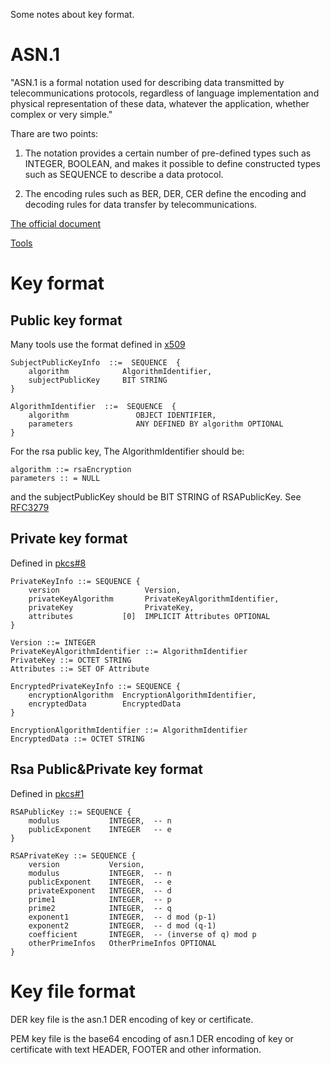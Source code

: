 Some notes about key format.

# ASN.1

"ASN.1 is a formal notation used for describing data transmitted by telecommunications protocols, regardless of language implementation and physical representation of these data, whatever the application, whether complex or very simple."

Thare are two points:

1) The notation provides a certain number of pre-defined types such as INTEGER, BOOLEAN, and makes it possible to define constructed types such as SEQUENCE to describe a data protocol.

2) The encoding rules such as BER, DER, CER define the encoding and decoding rules for data transfer by telecommunications.

[The official document](http://www.itu.int/en/ITU-T/asn1/Pages/introduction.aspx)

[Tools](http://www.itu.int/en/ITU-T/asn1/Pages/Tools.aspx)


# Key format

## Public key format

Many tools use the format defined in [x509](https://tools.ietf.org/html/rfc5280#section-4.1.2.3)

    SubjectPublicKeyInfo  ::=  SEQUENCE  {
        algorithm            AlgorithmIdentifier,
        subjectPublicKey     BIT STRING
    }

    AlgorithmIdentifier  ::=  SEQUENCE  {
        algorithm               OBJECT IDENTIFIER,
        parameters              ANY DEFINED BY algorithm OPTIONAL
    }

For the rsa public key, The AlgorithmIdentifier should be:

    algorithm ::= rsaEncryption
    parameters :: = NULL

and the subjectPublicKey should be BIT STRING of RSAPublicKey. See [RFC3279](https://tools.ietf.org/html/rfc3279)

## Private key format

Defined in [pkcs#8](https://www.ietf.org/rfc/rfc5208.txt)

    PrivateKeyInfo ::= SEQUENCE {
        version                   Version,
        privateKeyAlgorithm       PrivateKeyAlgorithmIdentifier,
        privateKey                PrivateKey,
        attributes           [0]  IMPLICIT Attributes OPTIONAL
    }

    Version ::= INTEGER
    PrivateKeyAlgorithmIdentifier ::= AlgorithmIdentifier
    PrivateKey ::= OCTET STRING
    Attributes ::= SET OF Attribute

    EncryptedPrivateKeyInfo ::= SEQUENCE {
        encryptionAlgorithm  EncryptionAlgorithmIdentifier,
        encryptedData        EncryptedData
    }

    EncryptionAlgorithmIdentifier ::= AlgorithmIdentifier
    EncryptedData ::= OCTET STRING

## Rsa Public&Private key format

Defined in [pkcs#1](https://www.ietf.org/rfc/rfc3447.txt)

    RSAPublicKey ::= SEQUENCE {
        modulus           INTEGER,  -- n
        publicExponent    INTEGER   -- e
    }

    RSAPrivateKey ::= SEQUENCE {
        version           Version,
        modulus           INTEGER,  -- n
        publicExponent    INTEGER,  -- e
        privateExponent   INTEGER,  -- d
        prime1            INTEGER,  -- p
        prime2            INTEGER,  -- q
        exponent1         INTEGER,  -- d mod (p-1)
        exponent2         INTEGER,  -- d mod (q-1)
        coefficient       INTEGER,  -- (inverse of q) mod p
        otherPrimeInfos   OtherPrimeInfos OPTIONAL
    }

# Key file format

DER key file is the asn.1 DER encoding of key or certificate.

PEM key file is the base64 encoding of asn.1 DER encoding of key or certificate with text HEADER, FOOTER and other information.

